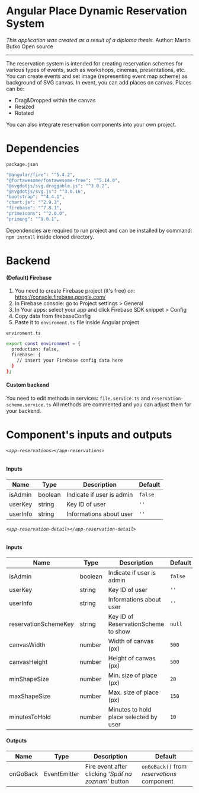 # Angular Place Dynamic Reservation System
*This application was created as a result of a diploma thesis.*
Author: Martin Butko
Open source
***
The reservation system is intended for creating reservation schemes for various types of events, such as workshops, cinemas, presentations, etc.
You can create events and set image (representing event map scheme) as background of SVG canvas.
In event, you can add places on canvas. Places can be:
  - Drag&Dropped within the canvas
  - Resized
  - Rotated
 
You can also integrate reservation components into your own project.
# Dependencies
`package.json`
```sh
"@angular/fire": "^5.4.2",
"@fortawesome/fontawesome-free": "^5.14.0",
"@svgdotjs/svg.draggable.js": "^3.0.2",
"@svgdotjs/svg.js": "^3.0.16",
"bootstrap": "^4.4.1",
"chart.js": "^2.9.3",
"firebase": "^7.8.1",
"primeicons": "^2.0.0",
"primeng": "^9.0.1",
```
Dependencies are required to run project and can be installed by command: `npm install` inside cloned directory.
# Backend
#### (Default) Firebase
1) You need to create Firebase project (it's free) on: https://console.firebase.google.com/
2) In Firebase console: go to Project settings > General
3) In Your apps: select your app and click Firebase SDK snippet > Config
4) Copy data from firebaseConfig
5) Paste it to `enviroment.ts` file inside Angular project

`enviroment.ts`
```sh
export const environment = {
  production: false,
  firebase: {
    // insert your Firebase config data here
  }
};
```
#### Custom backend
You need to edit methods in services: `file.service.ts` and `reservation-scheme.service.ts`
All methods are commented and you can adjust them for your backend.

# Component's inputs and outputs
###### `<app-reservations></app-reservations>`
#### Inputs
| Name | Type | Description | Default |
| ------ | ------ | ------ | ------ |
| isAdmin | boolean | Indicate if user is admin | `false` |
| userKey | string | Key ID of user | `''` |
| userInfo | string | Informations about user | `''` |


###### `<app-reservation-detail></app-reservation-detail>`
#### Inputs
| Name | Type | Description | Default |
| ------ | ------ | ------ | ------ |
| isAdmin | boolean | Indicate if user is admin | `false` |
| userKey | string | Key ID of user | `''` |
| userInfo | string | Informations about user | `''` |
| reservationSchemeKey | string | Key ID of ReservationScheme to show | `null` |
| canvasWidth | number | Width of canvas (px) | `500` |
| canvasHeight | number | Height of canvas (px) | `500` |
| minShapeSize | number | Min. size of place (px) | `20` |
| maxShapeSize | number | Max. size of place (px) | `150` |
| minutesToHold | number | Minutes to hold place selected by user | `10` |
#### Outputs
| Name | Type | Description | Default |
| ------ | ------ | ------ | ------ |
| onGoBack | EventEmitter | Fire event after clicking '*Späť na zoznam*' button | `onGoBack()` from *reservations* component|
